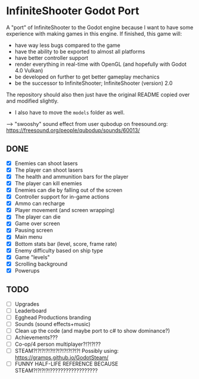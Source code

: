 InfiniteShooter Godot Port
==========================

A "port" of InfiniteShooter to the Godot engine because I want to have some experience with making games in this engine. If finished, this game will:
- have way less bugs compared to the game
- have the ability to be exported to almost all platforms
- have better controller support
- render everything in real-time with OpenGL (and hopefully with Godot 4.0 Vulkan)
- be developed on further to get better gameplay mechanics
- be the successor to InfiniteShooter; InfiniteShooter (version) 2.0

The repository should also then just have the original README copied over and modified slightly.  
* I also have to move the `models` folder as well.

--> "swooshy" sound effect from user qubodup on freesound.org: https://freesound.org/people/qubodup/sounds/60013/

## DONE
- [x] Enemies can shoot lasers
- [x] The player can shoot lasers
- [x] The health and ammunition bars for the player
- [x] The player can kill enemies
- [x] Enemies can die by falling out of the screen
- [x] Controller support for in-game actions
- [x] Ammo can recharge
- [x] Player movement (and screen wrapping)
- [x] The player can die
- [x] Game over screen
- [x] Pausing screen
- [x] Main menu
- [x] Bottom stats bar (level, score, frame rate)
- [x] Enemy difficulty based on ship type
- [x] Game "levels"
- [x] Scrolling background
- [x] Powerups

## TODO
- [ ] Upgrades
- [ ] Leaderboard
- [ ] Egghead Productions branding
- [ ] Sounds (sound effects+music)
- [ ] Clean up the code (and maybe port to c# to show dominance?)
- [ ] Achievements???
- [ ] Co-op/4 person multiplayer?!?!?!??
- [ ] STEAM?!?!?!?!?!!?!?!?!?!?!?! Possibly using: https://gramps.github.io/GodotSteam/
- [ ] FUNNY HALF-LIFE REFERENCE BECAUSE STEAM?!?!?!?!??????????????????